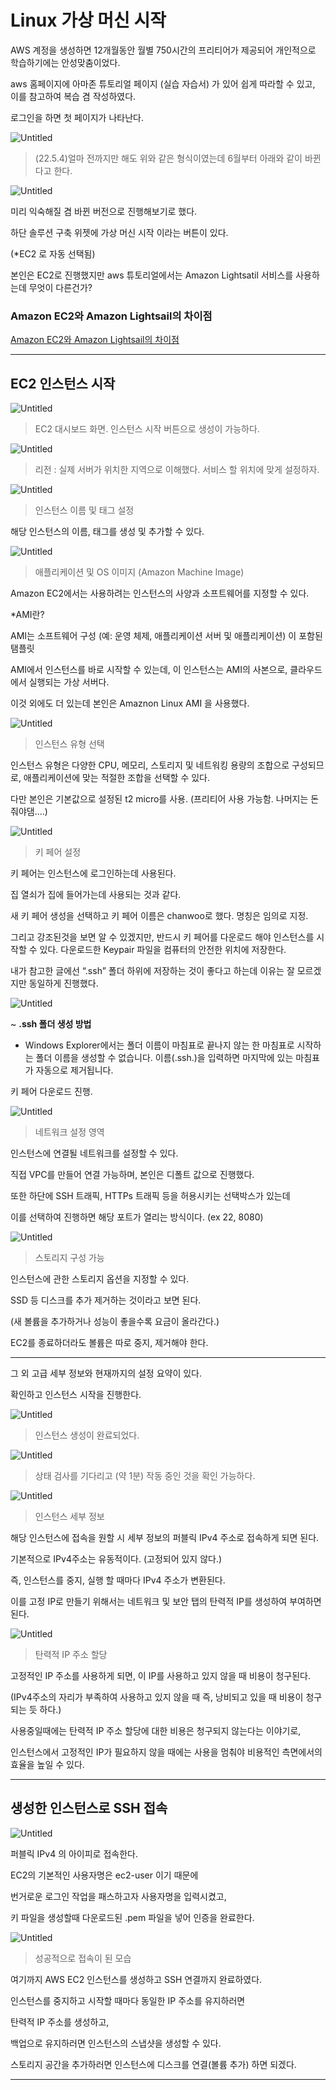 # Linux 가상 머신 시작

AWS 계정을 생성하면 12개월동안 월별 750시간의 프리티어가 제공되어 개인적으로 학습하기에는 안성맞춤이었다.

aws 홈페이지에 아마존 튜토리얼 페이지 (실습 자습서) 가 있어 쉽게 따라할 수 있고, 이를 참고하여 복습 겸 작성하였다.

로그인을 하면 첫 페이지가 나타난다.

![Untitled](Untitled.png)

> (22.5.4)얼마 전까지만 해도 위와 같은 형식이였는데 6월부터 아래와 같이 바뀐다고 한다.
> 

![Untitled](Untitled%201.png)

미리 익숙해질 겸 바뀐 버전으로 진행해보기로 했다.

하단 솔루션 구축 위젯에 가상 머신 시작 이라는 버튼이 있다.

(*EC2 로 자동 선택됨)

본인은 EC2로 진행했지만 aws 튜토리얼에서는 Amazon Lightsatil 서비스를 사용하는데 무엇이 다른건가?

### Amazon EC2와 Amazon Lightsail의 차이점

[Amazon EC2와 Amazon Lightsail의 차이점](Amazon%20EC2%E1%84%8B%E1%85%AA%20Amazon%20Lightsail%E1%84%8B%E1%85%B4%20%E1%84%8E%E1%85%A1%E1%84%8B%E1%85%B5%E1%84%8C%E1%85%A5%E1%86%B7%2088e85228d47c4a5f8a3a03be61163162.md)

---

## EC2 인스턴스 시작

![Untitled](Untitled%202.png)

> EC2 대시보드 화면. 인스턴스 시작 버튼으로 생성이 가능하다.
> 

![Untitled](Untitled%203.png)

> 리전 : 실제 서버가 위치한 지역으로 이해했다. 서비스 할 위치에 맞게 설정하자.
> 

![Untitled](Untitled%204.png)

> 인스턴스 이름 및 태그 설정
> 

해당 인스턴스의 이름, 태그를 생성 및 추가할 수 있다.

![Untitled](Untitled%205.png)

> 애플리케이션 및 OS 이미지 (Amazon Machine Image)
> 

Amazon EC2에서는 사용하려는 인스턴스의 사양과 소프트웨어를 지정할 수 있다.

*AMI란?

AMI는 소프트웨어 구성 (예: 운영 체제, 애플리케이션 서버 및 애플리케이션) 이 포함된 탬플릿

AMI에서 인스턴스를 바로 시작할 수 있는데, 이 인스턴스는 AMI의 사본으로, 클라우드에서 실행되는 가상 서버다.

이것 외에도 더 있는데 본인은 Amaznon Linux AMI 을 사용했다.

![Untitled](Untitled%206.png)

> 인스턴스 유형 선택
> 

인스턴스 유형은 다양한 CPU, 메모리, 스토리지 및 네트워킹 용량의 조합으로 구성되므로, 애플리케이션에 맞는 적절한 조합을 선택할 수 있다.

다만 본인은 기본값으로 설정된 t2 micro를 사용. (프리티어 사용 가능함. 나머지는 돈줘야댐....)

![Untitled](Untitled%207.png)

> 키 페어 설정
> 

키 페어는 인스턴스에 로그인하는데 사용된다.

집 열쇠가 집에 들어가는데 사용되는 것과 같다.

새 키 페어 생성을 선택하고 키 페어 이름은 chanwoo로 했다. 명칭은 임의로 지정.

그리고 강조된것을 보면 알 수 있겠지만, 반드시 키 페어를 다운로드 해야 인스턴스를 시작할 수 있다. 다운로드한 Keypair 파일을 컴퓨터의 안전한 위치에 저장한다.

내가 참고한 글에선 “.ssh” 폴더 하위에 저장하는 것이 좋다고 하는데 이유는 잘 모르겠지만 동일하게 진행했다.

![Untitled](Untitled%208.png)

~ **.ssh 폴더 생성 방법**

- Windows Explorer에서는 폴더 이름이 마침표로 끝나지 않는 한 마침표로 시작하는 폴더 이름을 생성할 수 없습니다. 이름(.ssh.)을 입력하면 마지막에 있는 마침표가 자동으로 제거됩니다.

키 페어 다운로드 진행.

![Untitled](Untitled%209.png)

> 네트워크 설정 영역
> 

인스턴스에 연결될 네트워크를 설정할 수 있다. 

직접 VPC를 만들어 연결 가능하며, 본인은 디폴트 값으로 진행했다.

또한 하단에 SSH 트래픽, HTTPs 트래픽 등을 허용시키는 선택박스가 있는데

이를 선택하여 진행하면 해당 포트가 열리는 방식이다. (ex 22, 8080)

![Untitled](Untitled%2010.png)

> 스토리지 구성 가능
> 

인스턴스에 관한 스토리지 옵션을 지정할 수 있다.

SSD 등 디스크를 추가 제거하는 것이라고 보면 된다.

(새 볼륨을 추가하거나 성능이 좋을수록 요금이 올라간다.)

EC2를 종료하더라도 볼륨은 따로 중지, 제거해야 한다.

---

그 외 고급 세부 정보와 현재까지의 설정 요약이 있다.

확인하고 인스턴스 시작을 진행한다.

![Untitled](Untitled%2011.png)

> 인스턴스 생성이 완료되었다.
> 

![Untitled](Untitled%2012.png)

> 상태 검사를 기다리고 (약 1분) 작동 중인 것을 확인 가능하다.
> 

![Untitled](Untitled%2013.png)

> 인스턴스 세부 정보
> 

해당 인스턴스에 접속을 원할 시 세부 정보의 퍼블릭 IPv4 주소로 접속하게 되면 된다.

기본적으로 IPv4주소는 유동적이다. (고정되어 있지 않다.)

즉, 인스턴스를 중지, 실행 할 때마다 IPv4 주소가 변환된다.

이를 고정 IP로 만들기 위해서는 네트워크 및 보안 탭의 탄력적 IP를 생성하여 부여하면 된다.

![Untitled](Untitled%2014.png)

> 탄력적 IP 주소 할당
> 

고정적인 IP 주소를 사용하게 되면, 이 IP를 사용하고 있지 않을 때 비용이 청구된다.

(IPv4주소의 자리가 부족하여 사용하고 있지 않을 때 즉, 낭비되고 있을 때 비용이 청구되는 듯 하다.)

사용중일때에는 탄력적 IP 주소 할당에 대한 비용은 청구되지 않는다는 이야기로,

인스턴스에서 고정적인 IP가 필요하지 않을 때에는 사용을 멈춰야 비용적인 측면에서의 효율을 높일 수 있다.

---

## 생성한 인스턴스로 SSH 접속

![Untitled](Untitled%2015.png)

퍼블릭 IPv4 의 아이피로 접속한다.

EC2의 기본적인 사용자명은 ec2-user 이기 때문에

번거로운 로그인 작업을 패스하고자 사용자명을 입력시켰고,

키 파일을 생성할때 다운로드된 .pem 파일을 넣어 인증을 완료한다.

![Untitled](Untitled%2016.png)

> 성공적으로 접속이 된 모습
> 

여기까지 AWS EC2 인스턴스를 생성하고 SSH 연결까지 완료하였다.

인스턴스를 중지하고 시작할 때마다 동일한 IP 주소를 유지하러면

탄력적 IP 주소를 생성하고,

백업으로 유지하러면 인스턴스의 스냅샷을 생성할 수 있다.

스토리지 공간을 추가하러면 인스턴스에 디스크를 연결(볼륨 추가) 하면 되겠다.

---